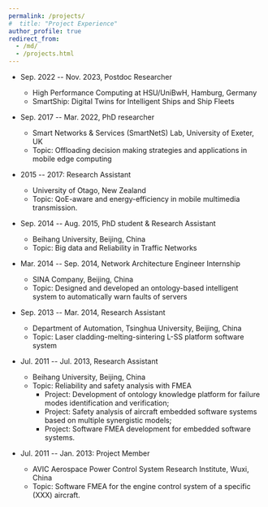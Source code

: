 ```yaml
---
permalink: /projects/
#  title: "Project Experience"
author_profile: true
redirect_from: 
  - /md/
  - /projects.html
---
```


* Sep. 2022 -- Nov. 2023, Postdoc Researcher
  * High Performance Computing at HSU/UniBwH, Hamburg, Germany
  * SmartShip: Digital Twins for Intelligent Ships and Ship Fleets

* Sep. 2017 -- Mar. 2022, PhD researcher
  * Smart Networks & Services (SmartNetS) Lab, University of Exeter, UK
  * Topic: Offloading decision making strategies and applications in mobile edge computing

* 2015 -- 2017: Research Assistant
  * University of Otago, New Zealand
  * Topic: QoE-aware and energy-efficiency in mobile multimedia transmission.

* Sep. 2014 -- Aug. 2015, PhD student & Research Assistant
  * Beihang University, Beijing, China
  * Topic: Big data and Reliability in Traffic Networks

* Mar. 2014 -- Sep. 2014, Network Architecture Engineer Internship
  * SINA Company, Beijing, China
  * Topic: Designed and developed an ontology-based intelligent system to automatically warn faults of servers

* Sep. 2013 -- Mar. 2014, Research Assistant
  * Department of Automation, Tsinghua University, Beijing, China
  * Topic: Laser cladding-melting-sintering L-SS platform software system

* Jul. 2011 -- Jul. 2013, Research Assistant
  * Beihang University, Beijing, China
  * Topic: Reliability and safety analysis with FMEA
    * Project: Development of ontology knowledge platform for failure modes identification and verification;
    * Project: Safety analysis of aircraft embedded software systems based on multiple synergistic models;
    * Project: Software FMEA development for embedded software systems.

* Jul. 2011 -- Jan. 2013: Project Member
  * AVIC Aerospace Power Control System Research Institute, Wuxi, China
  * Topic: Software FMEA for the engine control system of a specific (XXX) aircraft.


<!-- ## 2024

* (07/2024) Will visit Georg-August-University of Göttingen, Germany, for one month.
<!--* (03/2024) Agreed to serve as a session chair of IEEE ICC'24, June.-->
<!-- * (03/2024) Agreed to serve as TPC member of [IWCMC 2024 Vehicular Comm](https://iwcmc.net/2024/index.php) (IWCMC 2024 Vehicular Symposium).
* (02/2024) Our work entitled "Eco-driving-based mixed vehicular platoon control model for successive signalized intersections" is accepted by Physica A: Statistical Mechanics and its Applications [DOI: 10.1016/j.physa.2024.129641](https://doi.org/10.1016/j.physa.2024.129641).
* (02/2024) Been invited as a reviewer for Journals Information Sciences, Knowledge-Based Systems, Computer Communications, etc.
* (02/2024) Our work entitled "PHIR: A Platform Solution of Data-Driven Health Monitoring for Industrial Robots" is accepted by Machine Intelligent Information and Efficient System, Electronics [DOI: 10.3390/electronics13050834](https://www.mdpi.com/2079-9292/13/5/834).

## 2023

* (12/2023) Our work on "Offloading in Vehicular Edge Computing" has been accept by IEEE Transactions on Intelligent Transportation Systems (T-ITS) [DOI: 10.1109/TITS.2023.3348074](https://ieeexplore.ieee.org/stamp/stamp.jsp?tp=&arnumber=10401007).
<!--* (12/2023) Start a new position as a Lecturer at Northumbria University, U.K.-->
<!-- * (11/2023) Been invited as a reviewer for IEEE International Conference on Communications (ICC) papers.
<!--* (11/2023) A paper is accepted by IEEE Transactions on Intelligent Transportation Systems (T-ITS).-->
<!-- * (11/2023) A coauthor paper on “Intelligent Connected Vehicles in Urban Intersection Scenarios” is accepted by IEEE Transactions on Intelligent Transportation Systems (T-ITS) [DOI: 10.1109/TITS.2023.3336770](https://ieeexplore.ieee.org/document/10365328).
<!-- * (11/2023) Agreed to serve as TPC member, ICC'24. --> 
<!-- * (10/2023) Been invited as a reviewer for Journals -- Neurocomputing, Journal of Intelligent & Fuzzy Systems.
* (09/2023) Been invited as a reviewer for Journals -- Neurocomputing, Information Sciences, and Transactions on Mobile Computing.
* (06/2023) Been invited as a reviewer for Journals -- Future Generation Computer Systems, and the Journal Neurocomputing.
* (06/2023) Co-author work entitled "Advancing Maritime Search and Rescue with Object Detection and Digital Twin Condition Monitoring" is presented in World Maritime Rescue Congress (WMRC 2023), Rotterdam , Netherlands.
* (02/2023) We have multiple chances of "EU Master in HPC project" in AI, computer architecture, performance engineering, etc. for double degree, please feel free to contact if you are interested. -->

<!-- ## 2022 -->

<!-- * (10/2022) Been invited as a reviewer of Journal Information Sciences.
* (10/2022) Been invited as a reviewer of Journal Expert Systems With Applications.
* (09/2022) Been invited as a reviewer of Neurocomputing.
* (09/2022) Been invited as a reviewer of Parallel and Distributed Computing.
* (09/2022) Been invited as a reviewer of Journal of Adaptive Control and Signal Processing.  
* (09/2022) Been invited as a reviewer of Journal Mathematics.
* (09/2022) Been involved in the project of SmartShip, funded by the *[Center for Digitization and Technology Research of the German Armed Forces](https://dtecbw.de/home)* <i>(dtec.bw)</i>.
* (09/2022) Start a new position as a postdoc in High Performance Computing, Helmut-Schmidt-Universität/Universität der Bundeswehr Hamburg (HSU/UniBwH) -- University of the Federal Armed Forces Hamburg, Germany
* (07/2022) Been invited as a reviewer of Journal Expert Systems With Applications.
* (07/2022) Been invited as a reviewer of Transactions on Sustainable Computing.
* (07/2022) Been invited as a reviewer of Journal Computer Networks. -->
<!-- * (06/2022) Been invited as a reviewer of IEEE Transactions on Network and Service Management. --> 
  <!--* (06/2022) Passed the defense of Ph.D. dissertation.-->
  
<!-- ## 2021

* (06/2021) Given a presentation in International Conference on Communications (ICC).
* (06/2021) A paper entitled "An Intelligent Actuator of an Indoor Logistics System Based on Multi-Sensor Fusion" has been accepted by Journal, <i>Actuators</i>, 2021. --> 

